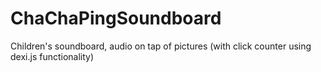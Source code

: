 # ChaChaPingSoundboard

Children's soundboard, audio on tap of pictures (with click counter using dexi.js functionality)

